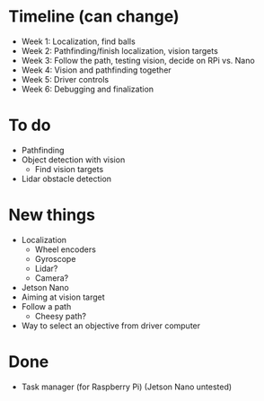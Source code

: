 # Timeline (can change)
* Week 1: Localization, find balls
* Week 2: Pathfinding/finish localization, vision targets
* Week 3: Follow the path, testing vision, decide on RPi vs. Nano
* Week 4: Vision and pathfinding together
* Week 5: Driver controls
* Week 6: Debugging and finalization

# To do
* Pathfinding
* Object detection with vision
  * Find vision targets
* Lidar obstacle detection

# New things
* Localization
  * Wheel encoders
  * Gyroscope
  * Lidar?
  * Camera?
* Jetson Nano
* Aiming at vision target
* Follow a path
  * Cheesy path?
* Way to select an objective from driver computer

# Done
* Task manager (for Raspberry Pi) (Jetson Nano untested)
